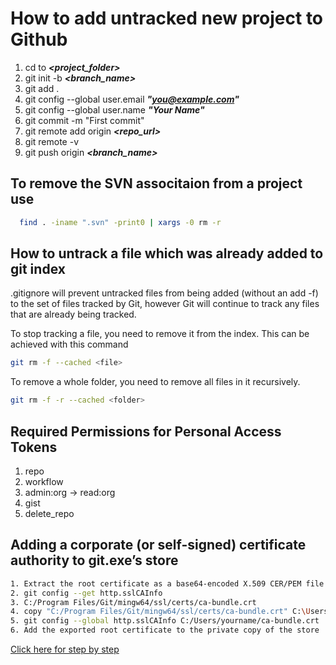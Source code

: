 # How to add untracked new project to Github

1. cd to ***<project_folder>***
2. git init -b ***<branch_name>***
3. git add .
4. git config --global user.email ***"you@example.com"***
5. git config --global user.name ***"Your Name"***
6. git commit -m "First commit"
7. git remote add origin ***<repo_url>***
8. git remote -v
9. git push origin ***<branch_name>***

## To remove the SVN associtaion from a project use
```bash
  find . -iname ".svn" -print0 | xargs -0 rm -r
```  

## How to untrack a file which was already added to git index

.gitignore will prevent untracked files from being added (without an add -f) to the set of files tracked by Git, however Git will continue to track any files that are already being tracked.

To stop tracking a file, you need to remove it from the index. This can be achieved with this command   
```bash
git rm -f --cached <file>
```
To remove a whole folder, you need to remove all files in it recursively.
```bash
git rm -f -r --cached <folder>
```
## Required Permissions for Personal Access Tokens
1. repo
2. workflow
3. admin:org -> read:org
4. gist
5. delete_repo

## Adding a corporate (or self-signed) certificate authority to git.exe’s store
```bash
1. Extract the root certificate as a base64-encoded X.509 CER/PEM file
2. git config --get http.sslCAInfo
3. C:/Program Files/Git/mingw64/ssl/certs/ca-bundle.crt
4. copy "C:/Program Files/Git/mingw64/ssl/certs/ca-bundle.crt" C:\Users\yourname
5. git config --global http.sslCAInfo C:/Users/yourname/ca-bundle.crt
6. Add the exported root certificate to the private copy of the store
```
[Click here for step by step](https://learn.microsoft.com/en-us/archive/blogs/phkelley/adding-a-corporate-or-self-signed-certificate-authority-to-git-exes-store)


